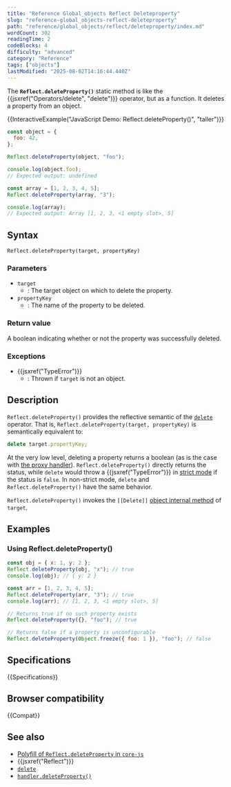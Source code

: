 ```yaml
---
title: "Reference Global_objects Reflect Deleteproperty"
slug: "reference-global_objects-reflect-deleteproperty"
path: "reference/global_objects/reflect/deleteproperty/index.md"
wordCount: 302
readingTime: 2
codeBlocks: 4
difficulty: "advanced"
category: "Reference"
tags: ["objects"]
lastModified: "2025-08-02T14:16:44.440Z"
---
```



The **`Reflect.deleteProperty()`** static method is like the {{jsxref("Operators/delete", "delete")}} operator, but as a function. It deletes a property from an object.

{{InteractiveExample("JavaScript Demo: Reflect.deleteProperty()", "taller")}}

```js interactive-example
const object = {
  foo: 42,
};

Reflect.deleteProperty(object, "foo");

console.log(object.foo);
// Expected output: undefined

const array = [1, 2, 3, 4, 5];
Reflect.deleteProperty(array, "3");

console.log(array);
// Expected output: Array [1, 2, 3, <1 empty slot>, 5]
```

## Syntax

```js-nolint
Reflect.deleteProperty(target, propertyKey)
```

### Parameters

- `target`
  - : The target object on which to delete the property.
- `propertyKey`
  - : The name of the property to be deleted.

### Return value

A boolean indicating whether or not the property was successfully deleted.

### Exceptions

- {{jsxref("TypeError")}}
  - : Thrown if `target` is not an object.

## Description

`Reflect.deleteProperty()` provides the reflective semantic of the [`delete`](/en-US/docs/Web/JavaScript/Reference/Operators/delete) operator. That is, `Reflect.deleteProperty(target, propertyKey)` is semantically equivalent to:

```js
delete target.propertyKey;
```

At the very low level, deleting a property returns a boolean (as is the case with [the proxy handler](/en-US/docs/Web/JavaScript/Reference/Global_Objects/Proxy/Proxy/deleteProperty)). `Reflect.deleteProperty()` directly returns the status, while `delete` would throw a {{jsxref("TypeError")}} in [strict mode](/en-US/docs/Web/JavaScript/Reference/Strict_mode) if the status is `false`. In non-strict mode, `delete` and `Reflect.deleteProperty()` have the same behavior.

`Reflect.deleteProperty()` invokes the `[[Delete]]` [object internal method](/en-US/docs/Web/JavaScript/Reference/Global_Objects/Proxy#object_internal_methods) of `target`.

## Examples

### Using Reflect.deleteProperty()

```js
const obj = { x: 1, y: 2 };
Reflect.deleteProperty(obj, "x"); // true
console.log(obj); // { y: 2 }

const arr = [1, 2, 3, 4, 5];
Reflect.deleteProperty(arr, "3"); // true
console.log(arr); // [1, 2, 3, <1 empty slot>, 5]

// Returns true if no such property exists
Reflect.deleteProperty({}, "foo"); // true

// Returns false if a property is unconfigurable
Reflect.deleteProperty(Object.freeze({ foo: 1 }), "foo"); // false
```

## Specifications

{{Specifications}}

## Browser compatibility

{{Compat}}

## See also

- [Polyfill of `Reflect.deleteProperty` in `core-js`](https://github.com/zloirock/core-js#ecmascript-reflect)
- {{jsxref("Reflect")}}
- [`delete`](/en-US/docs/Web/JavaScript/Reference/Operators/delete)
- [`handler.deleteProperty()`](/en-US/docs/Web/JavaScript/Reference/Global_Objects/Proxy/Proxy/deleteProperty)
